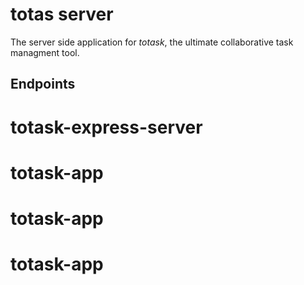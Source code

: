 # totas server

The server side application for _totask_, the ultimate collaborative task managment tool.

## Endpoints
# totask-express-server
# totask-app
# totask-app
# totask-app
